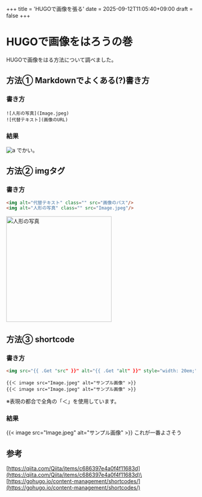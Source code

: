+++
title = 'HUGOで画像を張る'
date = 2025-09-12T11:05:40+09:00
draft = false
+++

# HUGOで画像をはろうの巻
HUGOで画像をはる方法について調べました。

## 方法① Markdownでよくある(?)書き方
### 書き方
```
![人形の写真](Image.jpeg)
![代替テキスト](画像のURL)
```
### 結果
![a]("Image.jpeg")
でかい。

## 方法② imgタグ
### 書き方
```html
<img alt="代替テキスト" class="" src="画像のパス"/>
<img alt="人形の写真" class="" src="Image.jpeg"/>
```
<img alt="人形の写真" style="width:20em" src="Image.jpeg"/>



## 方法③ shortcode
### 書き方

```html
<img src="{{ .Get "src" }}" alt="{{ .Get "alt" }}" style="width: 20em;">
```

```
{{＜ iｍage src="Image.jpeg" alt="サンプル画像" >}}
{{＜ iｍage src="Image.jpeg" alt="サンプル画像" >}}
```
※表現の都合で全角の「＜」を使用しています。

### 結果
{{< image src="Image.jpeg" alt="サンプル画像" >}}
これが一番よさそう

## 参考
[https://qiita.com/Qiita/items/c686397e4a0f4f11683d](https://qiita.com/Qiita/items/c686397e4a0f4f11683d)\
[https://gohugo.io/content-management/shortcodes/](https://gohugo.io/content-management/shortcodes/)